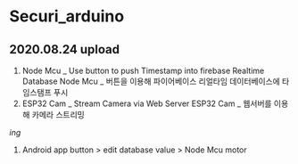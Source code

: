 # Securi_arduino
## 2020.08.24 upload
1. Node Mcu _ Use button to push Timestamp into firebase Realtime Database
  Node Mcu _ 버튼을 이용해 파이어베이스 리얼타임 데이터베이스에 타임스탬프 푸시
2. ESP32 Cam _ Stream Camera via Web Server
  ESP32 Cam _ 웹서버를 이용해 카메라 스트리밍

*ing*
1. Android app button > edit database value > Node Mcu motor
